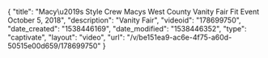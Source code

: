 {
    "title": "Macy\u2019s Style Crew Macys West County Vanity Fair Fit Event October 5, 2018",
    "description": "Vanity Fair",
    "videoid": "178699750",
    "date_created": "1538446169",
    "date_modified": "1538446352",
    "type": "captivate",
    "layout": "video",
    "url": "\/v\/be151ea9-ac6e-4f75-a60d-50515e00d659\/178699750"
}